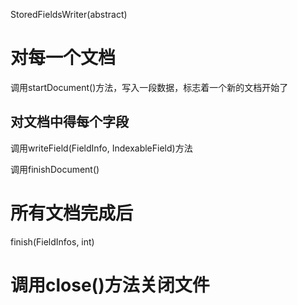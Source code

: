 StoredFieldsWriter(abstract)

# 对每一个文档

调用startDocument()方法，写入一段数据，标志着一个新的文档开始了

## 对文档中得每个字段

调用writeField(FieldInfo, IndexableField)方法

调用finishDocument()

# 所有文档完成后

finish(FieldInfos, int)

# 调用close()方法关闭文件